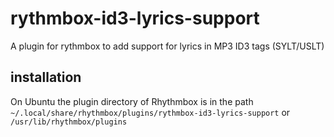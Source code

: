 # rythmbox-id3-lyrics-support
A plugin for rythmbox to add support for lyrics in MP3 ID3 tags  (SYLT/USLT)

## installation

On Ubuntu the plugin directory of Rhythmbox is in the path `~/.local/share/rhythmbox/plugins/rythmbox-id3-lyrics-support` or `/usr/lib/rhythmbox/plugins`

